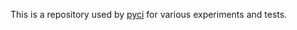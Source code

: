 This is a repository used by [pyci](https://github.com/iliapolo/pyci) for various experiments and 
tests.

